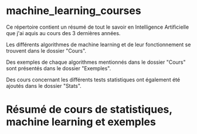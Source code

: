 # machine_learning_courses

Ce répertoire contient un résumé  de tout le savoir en Intelligence Artificielle que j'ai aquis au cours des 3 dernières années.

Les différents algorithmes de machine learning et de leur fonctionnement se trouvent dans le dossier "Cours".

Des exemples de chaque algorithmes mentionnés dans le dossier "Cours" sont présentés dans le dossier "Exemples".

Des cours concernant les différents tests statistiques ont également été ajoutés dans le dossier "Stats".



# Résumé de cours de statistiques, machine learning et exemples
